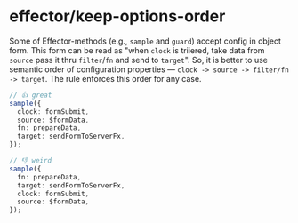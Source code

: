 # effector/keep-options-order

Some of Effector-methods (e.g., `sample` and `guard`) accept config in object form. This form can be read as "when `clock` is triiered, take data from `source` pass it thru `filter`/`fn` and send to `target`". So, it is better to use semantic order of configuration properties — `clock -> source -> filter/fn -> target`. The rule enforces this order for any case.

```ts
// 👍 great
sample({
  clock: formSubmit,
  source: $formData,
  fn: prepareData,
  target: sendFormToServerFx,
});

// 👎 weird
sample({
  fn: prepareData,
  target: sendFormToServerFx,
  clock: formSubmit,
  source: $formData,
});
```
